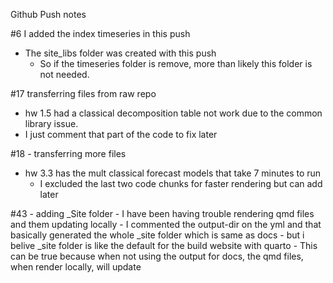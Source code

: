 Github Push notes

#6 I added the index timeseries in this push

- The site_libs folder was created with this push
    - So if the timeseries folder is remove, more than likely this folder is not needed.


#17 transferring files from raw repo
- hw 1.5 had a classical decomposition table not work due to the common library issue.
- I just comment that part of the code to fix later

#18 - transferring more files
- hw 3.3 has the mult classical forecast models that take 7 minutes to run
    - I excluded the last two code chunks for faster rendering but can add later
    
#43 - adding _Site folder 
    - I have been having trouble rendering qmd files and them updating locally
    - I commented the output-dir on the yml and that basically generated the whole _site folder which is same as docs
        - but i belive _site folder is like the default for the build website with quarto
        - This can be true because when not using the output for docs, the qmd files, when render locally, will update